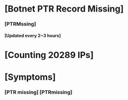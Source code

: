 # [Botnet PTR Record Missing]
### [PTRMssing]
#### [Updated every 2~3 hours]

# [Counting 20289 IPs]

# [Symptoms] 
###   [PTR missing] [PTRmissing]
